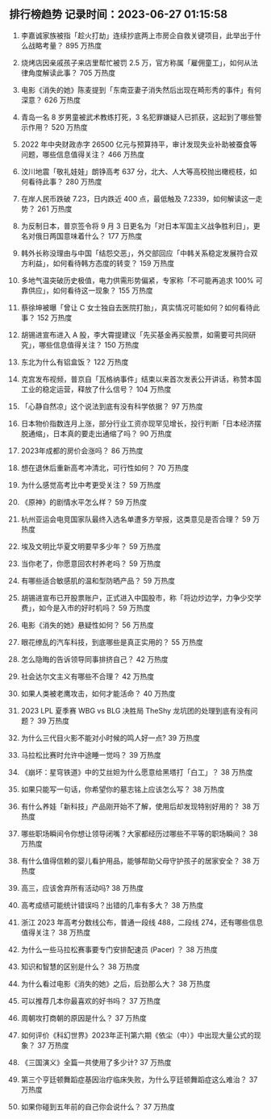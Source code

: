 
## 排行榜趋势 记录时间：2023-06-27 01:15:58
  
  1. 李嘉诚家族被指「趁火打劫」连续抄底两上市房企自救关键项目，此举出于什么战略考量？ 895 万热度
    
  2. 烧烤店因亲戚孩子来店里帮忙被罚 2.5 万，官方称属「雇佣童工」，如何从法律角度解读此事？ 705 万热度
    
  3. 电影《消失的她》陈麦提到「东南亚妻子消失然后出现在畸形秀的事件」有何深意？ 626 万热度
    
  4. 青岛一名 8 岁男童被武术教练打死，3 名犯罪嫌疑人已抓获，这起到了哪些警示作用？ 520 万热度
    
  5. 2022 年中央财政赤字 26500 亿元与预算持平，审计发现失业补助被蚕食等问题，哪些信息值得关注？ 466 万热度
    
  6. 汶川地震「敬礼娃娃」朗铮高考 637 分，北大、人大等高校抛出橄榄枝，如何看待此事？ 280 万热度
    
  7. 在岸人民币跌破 7.23，日内跌近 400 点，最低触及 7.2339，如何解读这一走势？ 261 万热度
    
  8. 为反制日本，普京签令将 9 月 3 日更名为「对日本军国主义战争胜利日」，更名对俄日两国意味着什么？ 177 万热度
    
  9. 韩外长称没理由与中国「结怨交恶」，外交部回应「中韩关系稳定发展符合双方利益」，如何看待韩方态度的转变？ 159 万热度
    
  10. 多地气温突破历史极值，电力供需形势偏紧，专家称「不可能再追求 100% 可靠供应」，如何看待这一现象？ 155 万热度
    
  11. 蔡徐坤被曝「曾让 C 女士独自去医院打胎」，真实情况可能如何？如何看待此事？ 152 万热度
    
  12. 胡锡进宣布进入 A 股，李大霄提建议「先买基金再买股票，如需要可共同研究」，哪些信息值得关注？ 150 万热度
    
  13. 东北为什么有铝盒饭？ 122 万热度
    
  14. 克宫发布视频，普京自「瓦格纳事件」结束以来首次发表公开讲话，称赞本国工业的稳定运营，释放了什么信号？ 104 万热度
    
  15. 「心静自然凉」这个说法到底有没有科学依据？ 97 万热度
    
  16. 日本物价指数连月上涨，部分行业工资亦现罕见增长，投行判断「日本经济摆脱通缩」，日本真的要走出通缩了吗？ 90 万热度
    
  17. 2023年成都的房价会涨吗？ 86 万热度
    
  18. 想在退休后重新高考冲清北，可行性如何？ 70 万热度
    
  19. 为什么感觉高考比中考更受关注？ 59 万热度
    
  20. 《原神》的剧情水平怎么样？ 59 万热度
    
  21. 杭州亚运会电竞国家队最终入选名单遭多方举报，这类意见是否合理？ 59 万热度
    
  22. 埃及文明比华夏文明要早多少年？ 59 万热度
    
  23. 当你老了，你愿意回农村养老吗？ 59 万热度
    
  24. 有哪些适合敏感肌的温和型防晒产品？ 59 万热度
    
  25. 胡锡进宣布已开股票账户，正式进入中国股市，称「将边炒边学，力争少交学费」，如今是入市的好时机吗？ 59 万热度
    
  26. 电影《消失的她》悬疑性如何？ 56 万热度
    
  27. 眼花缭乱的汽车科技，到底哪些是真正实用的？ 55 万热度
    
  28. 怎么隐晦的告诉领导同事排挤自己？ 42 万热度
    
  29. 社会达尔文主义有哪些不合理？ 42 万热度
    
  30. 如果人类被老鹰攻击，如何才能活命？ 40 万热度
    
  31. 2023 LPL 夏季赛 WBG vs BLG 决胜局 TheShy 龙坑团的处理到底有没有问题？ 39 万热度
    
  32. 为什么三代目火影不能对小时候的鸣人好一点? 39 万热度
    
  33. 马拉松比赛时允许中途睡一觉吗？ 39 万热度
    
  34. 《崩坏：星穹铁道》中的艾丝妲为什么愿意给黑塔打「白工」？ 38 万热度
    
  35. 如果只能写一句话，你希望你的墓志铭上应该怎么写？ 38 万热度
    
  36. 有什么养娃「新科技」产品刚开始不了解，使用后却发现特别好用的？ 38 万热度
    
  37. 哪些职场瞬间令你想让领导闭嘴？大家都经历过哪些不平等的职场瞬间？ 38 万热度
    
  38. 有什么值得信赖的婴儿看护用品，能够帮助父母守护孩子的居家安全？ 38 万热度
    
  39. 高三，应该舍弃所有活动吗? 38 万热度
    
  40. 高考成绩可能统计错误吗？出错的几率有多大？ 38 万热度
    
  41. 浙江 2023 年高考分数线公布，普通一段线 488，二段线 274，还有哪些信息值得关注？ 38 万热度
    
  42. 为什么一些马拉松赛事要专门安排配速员 (Pacer) ？ 38 万热度
    
  43. 知识和智慧的区别是什么？ 38 万热度
    
  44. 为什么看过电影《消失的她》之后，后劲那么大？ 38 万热度
    
  45. 可以推荐几本你最喜欢的好书吗？ 37 万热度
    
  46. 周朝攻打商朝的原因是什么？ 37 万热度
    
  47. 如何评价《科幻世界》2023年正刊第六期《依尘（中）》中出现大量公式的现象？ 37 万热度
    
  48. 《三国演义》全篇一共使用了多少计? 37 万热度
    
  49. 第三个亨廷顿舞蹈症基因治疗临床失败，为什么亨廷顿舞蹈症这么难治？ 37 万热度
    
  50. 如果你碰到五年前的自己你会说什么？ 37 万热度
    